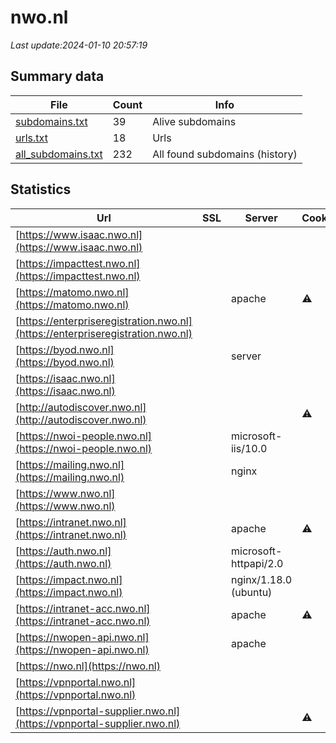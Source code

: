 # nwo.nl
*Last update:2024-01-10 20:57:19*
## Summary data
| File       | Count | Info |
|------------|-------|------|
|[subdomains.txt](/data/nwo/subdomains.txt)|39|Alive subdomains|
|[urls.txt](/data/nwo/urls.txt)|18|Urls|
|[all_subdomains.txt](/data/nwo/all_subdomains.txt)|232|All found subdomains (history)|
## Statistics
| Url | SSL | Server | Cookie | HSTS | CSP | XFO | XXP | RP | Tech |
|------------|-------|------|------|------|------|------|------|------|------|
|[https://www.isaac.nwo.nl](https://www.isaac.nwo.nl)| | | | | | | |:white_check_mark: | |Apache HTTP Server H...| |
|[https://impacttest.nwo.nl](https://impacttest.nwo.nl)| | | | | | | |:white_check_mark: | |Nginx:1.18.0 Ubuntu| |
|[https://matomo.nwo.nl](https://matomo.nwo.nl)| |apache|:warning: | |:warning: |:white_check_mark: | |:white_check_mark: | |:white_check_mark: | |Apache HTTP Server| |
|[https://enterpriseregistration.nwo.nl](https://enterpriseregistration.nwo.nl)| | | | | | | |:white_check_mark: | |HSTS| |
|[https://byod.nwo.nl](https://byod.nwo.nl)| |server| | |:warning: |:white_check_mark: | |:white_check_mark: | |:white_check_mark: | || |
|[https://isaac.nwo.nl](https://isaac.nwo.nl)| | | | | | | |:white_check_mark: | |Apache HTTP Server H...| |
|[http://autodiscover.nwo.nl](http://autodiscover.nwo.nl)| | |:warning: |:white_check_mark: | | |:white_check_mark: | |:white_check_mark: | |:white_check_mark: | |IIS:10.0 Microsoft A...| |
|[https://nwoi-people.nwo.nl](https://nwoi-people.nwo.nl)| |microsoft-iis/10.0| |:white_check_mark: | |:warning: |:white_check_mark: | | |:white_check_mark: | |HSTS IIS:10.0 Window...| |
|[https://mailing.nwo.nl](https://mailing.nwo.nl)| |nginx| |:white_check_mark: | | | | |:white_check_mark: | |HSTS Nginx| |
|[https://www.nwo.nl](https://www.nwo.nl)| | | |:white_check_mark: | |:warning: |:white_check_mark: | | |:white_check_mark: | |Drupal:9 Google Tag...| |
|[https://intranet.nwo.nl](https://intranet.nwo.nl)| |apache|:warning: |:white_check_mark: | |:white_check_mark: | |:white_check_mark: | |:white_check_mark: | |Apache HTTP Server H...| |
|[https://auth.nwo.nl](https://auth.nwo.nl)| |microsoft-httpapi/2.0| | | | | |:white_check_mark: | |Microsoft HTTPAPI:2....| |
|[https://impact.nwo.nl](https://impact.nwo.nl)| |nginx/1.18.0 (ubuntu)| | | | | |:white_check_mark: | |Nginx:1.18.0 Ubuntu| |
|[https://intranet-acc.nwo.nl](https://intranet-acc.nwo.nl)| |apache|:warning: |:white_check_mark: | |:white_check_mark: | |:white_check_mark: | |:white_check_mark: | |Apache HTTP Server H...| |
|[https://nwopen-api.nwo.nl](https://nwopen-api.nwo.nl)| |apache| | | | | |:white_check_mark: | |Apache HTTP Server M...| |
|[https://nwo.nl](https://nwo.nl)| | | |:white_check_mark: | |:warning: |:white_check_mark: | | |:white_check_mark: | |HSTS| |
|[https://vpnportal.nwo.nl](https://vpnportal.nwo.nl)| | | | | | | |:white_check_mark: | |HSTS| |
|[https://vpnportal-supplier.nwo.nl](https://vpnportal-supplier.nwo.nl)| | |:warning: |:white_check_mark: | |:warning: |:white_check_mark: | |:white_check_mark: | |:white_check_mark: | |HSTS| |